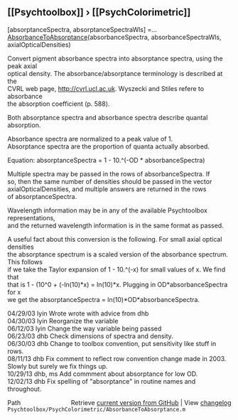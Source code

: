 ## [[Psychtoolbox]] &#8250; [[PsychColorimetric]]

[absorptanceSpectra, absorptanceSpectraWls] =...  
  [AbsorbanceToAbsorptance](AbsorbanceToAbsorptance)(absorbanceSpectra, absorbanceSpectraWls, axialOpticalDensities)  
  
Convert pigment absorbance spectra into absorptance spectra, using the peak axial  
optical density.  The absorbance/absorptance terminology is described at the  
CVRL web page, http://cvrl.ucl.ac.uk.  Wyszecki and Stiles refere to absorbance  
the absorption coefficient (p. 588).  
  
Both absorptance spectra and absorbance spectra describe quantal absorption.  
  
Absorbance spectra are normalized to a peak value of 1.  
Absorptance spectra are the proportion of quanta actually absorbed.  
  
Equation: absorptanceSpectra = 1 - 10.^(-OD \* absorbanceSpectra)  
  
Multiple spectra may be passed in the rows of absorbanceSpectra.  If  
so, then the same number of densities should be passed in the vector  
axialOpticalDensities, and multiple answers are returned in the rows  
of absorptanceSpectra.  
  
Wavelength information may be in any of the available Psychtoolbox representations,  
and the returned wavelength information is in the same format as passed.  
  
A useful fact about this conversion is the following.  For small axial optical densities  
the absorptance spectrum is a scaled version of the absorbance spectrum.  This follows  
if we take the Taylor expansion of 1 - 10.^(-x) for small values of x.  We find that  
that is 1 - (10^0 + (-ln(10)\*x) = ln(10)\*x.  Plugging in OD\*absorbanceSpectra for x  
we get the absorptanceSpectra = ln(10)\*OD\*absorbanceSpectra.  
  
  
04/29/03 lyin   Wrote wrote with advice from dhb  
04/30/03 lyin   Reorganize the variable  
06/12/03 lyin   Change the way variable being passed  
06/23/03 dhb        Check dimensions of spectra and density.  
06/30/03 dhb      Change to toolbox convention, put sensitivity like stuff in rows.  
08/11/13 dhb      Fix comment to reflect row convention change made in 2003.  Slowly but surely we fix things up.  
10/29/13 dhb, ms  Add commment about absorptance for low OD.  
12/02/13 dhb      Fix spelling of "absorptance" in routine names and throughout.  




<div class="code_header" style="text-align:right;">
  <span style="float:left;">Path&nbsp;&nbsp;</span> <span class="counter">Retrieve <a href=
  "https://raw.github.com/Psychtoolbox-3/Psychtoolbox-3/beta/Psychtoolbox/PsychColorimetric/AbsorbanceToAbsorptance.m">current version from GitHub</a> | View <a href=
  "https://github.com/Psychtoolbox-3/Psychtoolbox-3/commits/beta/Psychtoolbox/PsychColorimetric/AbsorbanceToAbsorptance.m">changelog</a></span>
</div>
<div class="code">
  <code>Psychtoolbox/PsychColorimetric/AbsorbanceToAbsorptance.m</code>
</div>

